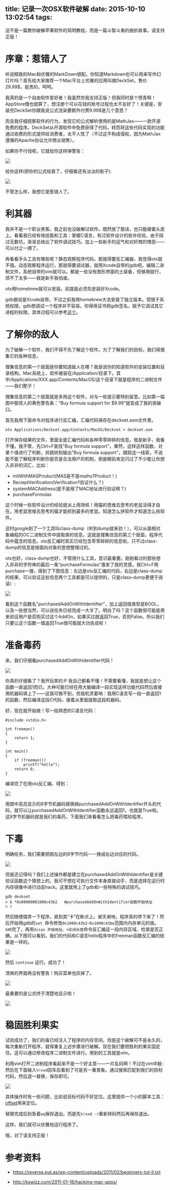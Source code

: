 title: 记录一次OSX软件破解
date: 2015-10-10 13:02:54
tags:
---
这不是一篇教你破解苹果软件的简明教程，而是一篇斗智斗勇的曲折故事。请支持正版！

<!-- more -->

# 序章：惹错人了

听说精致的Mac和优雅的MarkDown很配。你知道Markdown也可以用来写作幻灯片吗？首先给大家推荐一个Mac平台上优雅的应用叫做DeckSet。售价29.99$，挺贵的，呵呵。

我真的是一个自由软件爱好者！我虽然穷我支持正版！但我同时是个愤青啊！AppStore慢也就算了，想注册个可以花钱的账号过程也太不友好了！关键是，安装完DeckSet你跟我说公式渲染要额外付费9.99$是几个意思？

而且我仔细观察软件的行为，发现它的公式解析使用的是MathJax——一款开源免费的程序。DeckSet从开源软件中免费获得了代码，转而将这些代码实现的功能通过收费的形式提供给消费者，太不人性了（不过这不构成侵权，因为MathJax遵循的Apache协议允许商业销售）。

如果你不付钱呢，它就给你这样弹警告：

![](/img/extra-money.png)

给你这样(把你的公式给吞了，仔细看还有淡淡的影子):

![](/img/no-formula.png)

不管怎么样，我想它是惹错人了。

# 利其器

我并不是一个职业黑客。我之前也没破解过软件。既然放了狠话，也只能硬着头皮上。看看我已经有啥技能和工具：掌握C语言，有过软件设计的些许经验。由于踩过无数坑，渐渐总结出了软件调试技巧。加上一些新手的运气和对奸商的憎恶——可以付之一搏了。

再看看手头工具有哪些呢？静态观察程序代码，那就得要反汇编器，我觉得otx就不错。动态观察程序运行，那就得要调试器，就用Xcode自带的gdb吧。编辑二进制文件，系统自带的vim就可以。都是一些没有图形界面的土装备，但够用就行，烦不了太多——我是新手我怕谁。

otx用homebrew就可以安装。前提是必须先安装好Xcode。

gdb据说是Xcode自带。不过之前我用homebrew大法安装了独立版本。受限于系统权限，gdb想调试一个程序并不容易。你得用证书把gdb签名，赋予它调试其它进程的权限。具体过程可以参考[这个](http://www.csdn123.com/html/topnews201408/43/8443.htm)。

# 了解你的敌人

为了破解一个软件，我们不得不先了解这个软件。为了了解我们的目标，我们得搜集它的各种信息。

搜集信息的第一个层面是你要知道敌人在哪？我是说你的知道软件的安装位置和目录结构。Mac系统上，软件被装在/Application/目录下。其中/Applications/XXX.app/Contents/MacOS/这个目录下就是程序的二进制文件——我们靶子！

搜集信息的第二个层面就是多用这个软件，对与一些提示要特别留意。比如第一幅图中那烦人的黄色警告条："Buy formula support for $9.99"就变成了我的突破口。

首先我用下面命令对程序进行反汇编，汇编代码保存在deckset.asm文件里。

	otx Applications/Deckset.app/Contents/MacOS/Deckset > deckset.asm

打开保存结果的文件，里面全是汇编代码和各种零零碎碎的信息。我是新手，我看不懂。我不管，先Ctrl+F查找"Buy formula support"。果然，这样这样函数，对某个值进行了判断，并跳转到输出"Buy formula support"。跟踪这一线索，不说能不能了解程序判断你是否是合法用户的机制，倒是眼前肯定闪过了不少能让你想入非非的词汇，比如：

- initWithMASProduct(MAS是不是maths?Product！)
- RecieptVerification(Verification?验证什么？)
- systemMACAddress(是不是用了MAC地址进行验证啊？)
- purchaseFormulas

这个时候一些软件设计的经验就派上用场啦！用猫的思维去思考的老鼠活得才自在，用老鼠思维去思考的猫才能抓到最多的老鼠。知道怎么拼软件才知道怎么拆软件。

这时google到了一个工具叫class-dump（听到dump就来劲！），可以从面相对象编程的OC二进制文件中提取类的信息。这就是搜集信息的第三个层面，程序代码中蕴含的信息。otx反汇编时其实已经包含零零碎碎的信息啦，只不过class-dump的信息是按面向对象的思想整理过的。

otx也好，class-dump也好，不管用什么工具，意识最重要。刚刚看过的那些想入非非的字符串的最后一条“purchaseFormulas”激发了我的灵感。我Ctrl+F用purchase一搜，得到了下图信息：左边是otx反汇编的代码，右边是class-dump的结果，可以验证这些信息两个工具都是可以提供的，只是class-dump更便于阅读）:

![](/img/purchase.png)

看到这个函数名"purchasedAddOnWithIdentifier"，加上返回值类型是BOOL，以及一些想当然，可以说任务已经完成一大半了。明白了吗？这个函数很可能是用来验证用户是否购买过这个AddOn，如果买过就返回True，否则False。所以我们只要让这个函数一值返回True很可能就大功告成啦！

# 准备毒药

来，我们仔细看purchasedAddOnWithIdentifier代码！

![](/img/purchase_code.png)

你真的仔细看了？我开玩笑的:P 我自己都看不懂！不需要看懂，我就是想让这个函数一直返回1而已。大神可能已经在用大脑编译一段实现这样功能代码然后直接用机器码填上了——这我可做不到，但我机灵着呐：我用C语言写一段一直返回1的函数，然后编译这段C代码，接着从里面提取这段机器码。

好，现在就开始做！写一段熟悉的C语言代码：

	#include <stdio.h>
	
	int freeman()
	{
		return 1;
	}

	int main()
	{
		if (freeman())
			printf("hello");
		return 0;
	}
	
编译完了在用otx反汇编，得到：

![](/img/alway_true.png)

用图中高亮显示的8字节机器码替换掉purchasedAddOnWithIdentifier开头的代码，就可以让purchasedAddOnWithIdentifier函数永远返回1，也就是True啦。这8字节机器码就是我们的毒药，下面我们来看看怎么把毒药喂给程序。

# 下毒
明确任务，我们需要把图左边的8字节代码一一换成右边对应的代码。

![](/img/paper.png)

但是还记得吗？我们上述操作都是建立在purchasedAddOnWithIdentifier是关键验证函数这个猜想上的，我可不想在可执行文件本身直接动手，而是选择在运行时内存镜像中进行动态hack。这里就用上了gdb和一些特殊的调试技巧。

	gdb deskset
	> b *0x00000001000c43b2   #purchasedAddOnWithIdentifier函数开始地址
	> r
	
然后随便摆弄一下程序，直到其“卡”在断点上。谢天谢地，程序真的停下来了！然后开始用gdb的`set `命令修改`0x1000c43b2~0x1000c43be`范围内内存单元的值。set完了，再用`disas 开始地址，+区间长度`命令反汇编这一段内存区域，检查是否正确。从下图可以看到，我们的代码和C语言hello程序中的freeman函数反汇编的结果是一样的。

![](/img/set_disas.png)

然后 `continue` 运行。成功了！

清爽的界面再没有警告！购买菜单也灰掉了。

![](/img/success.png)


最重要的是公式终于清楚地显示啦！

![](/img/success2.png)

# 稳固胜利果实

试验成功了，我们的毒已经注入了程序的内存空间。但是这个破解可不是永久的，每次重新打开程序，就得重复上述步骤进行破解。现在我们要把胜利的果实固定住。这可以通过修改程序二进制文件进行。用到的工具就是vim。

利用vim打开二进制程序看起来不是一个好主意——一片乱码啊！不过在vim中敲`:`然后在下面输入`%!xxd`回车后看到了可是另一番景象。通过搜索匹配到我们的目标代码，然后逐一替换，保存即可。

![](/img/hex.png)

具体操作时有一些问题，比如说目标代码不好定位。这里提供一个小的脚本工具：[offset](http://reverse.put.as/wp-content/uploads/2011/02/offset1.3.pl_.gz)用来定位。

替换完成后别急着`wq`保存退出。而是先`%!xxd -r`重新转码然后再保存退出。

这样，我们就可以优雅地运行程序了。

哦，对了请支持正版！


# 参考资料

- https://reverse.put.as/wp-content/uploads/2011/02/beginners-tut-II.txt

- http://kswizz.com/2011-01-16/hacking-mac-apps/


